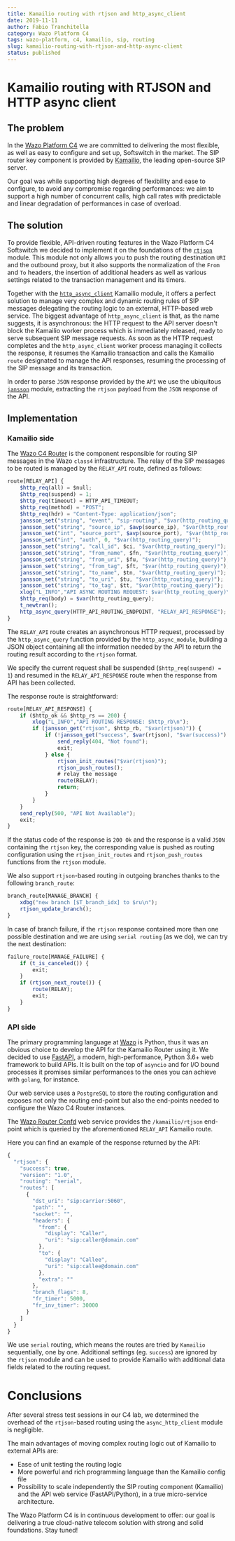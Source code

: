 ```yaml
---
title: Kamailio routing with rtjson and http_async_client
date: 2019-11-11
author: Fabio Tranchitella
category: Wazo Platform C4
tags: wazo-platform, c4, kamailio, sip, routing
slug: kamailio-routing-with-rtjson-and-http-async-client
status: published
---
```


# Kamailio routing with RTJSON and HTTP async client

## The problem

In the [Wazo Platform C4](/blog/wazo-platform-c4-overview) we are committed to delivering the most flexible, as well as easy to configure and set up, Softswitch in the market. The SIP router key component is provided by [Kamailio](https://www.kamailio.org/), the leading open-source SIP server.

Our goal was while supporting high degrees of flexibility and ease to configure, to avoid any compromise regarding performances: we aim to support a high number of concurrent calls, high call rates with predictable and linear degradation of performances in case of overload.

## The solution

To provide flexible, API-driven routing features in the Wazo Platform C4 Softswitch we decided to implement it on the foundations of the [`rtjson`](https://kamailio.org/docs/modules/stable/modules/rtjson.html) module. This module not only allows you to push the routing destination `URI` and the outbound proxy, but it also supports the normalization of the `From` and `To` headers, the insertion of additional headers as well as various settings related to the transaction management and its timers.

Together with the [`http_async_client`](http://kamailio.org/docs/modules/stable/modules/http_async_client.html) Kamailio module, it offers a perfect solution to manage very complex and dynamic routing rules of SIP messages delegating the routing logic to an external, HTTP-based web service. The biggest advantage of `http_async_client` is that, as the name suggests, it is asynchronous: the HTTP request to the API server doesn't block the Kamailio worker process which is immediately released, ready to serve subsequent SIP message requests. As soon as the HTTP request completes and the `http_async_client` worker process managing it collects the response, it resumes the Kamailio transaction and calls the Kamailio `route` designated to manage the API responses, resuming the processing of the SIP message and its transaction.

In order to parse `JSON` response provided by the `API` we use the ubiquitous [`jansson`](http://kamailio.org/docs/modules/stable/modules/jansson.html) module, extracting the `rtjson` payload from the `JSON` response of the API.

## Implementation

### Kamailio side

The [Wazo C4 Router](https://github.com/wazo-platform/wazo-c4-router) is the component responsible for routing SIP messages in the Wazo `class4` infrastructure. The relay of the SIP messages to be routed is managed by the `RELAY_API` route, defined as follows:

```Javascript
route[RELAY_API] {
    $http_req(all) = $null;
    $http_req(suspend) = 1;
    $http_req(timeout) = HTTP_API_TIMEOUT;
    $http_req(method) = "POST";
    $http_req(hdr) = "Content-Type: application/json";
    jansson_set("string", "event", "sip-routing", "$var(http_routing_query)");
    jansson_set("string", "source_ip", $avp(source_ip), "$var(http_routing_query)");
    jansson_set("int", "source_port", $avp(source_port), "$var(http_routing_query)");
    jansson_set("int", "auth", 0, "$var(http_routing_query)");
    jansson_set("string", "call_id", $ci, "$var(http_routing_query)");
    jansson_set("string", "from_name", $fn, "$var(http_routing_query)");
    jansson_set("string", "from_uri", $fu, "$var(http_routing_query)");
    jansson_set("string", "from_tag", $ft, "$var(http_routing_query)");
    jansson_set("string", "to_name", $tn, "$var(http_routing_query)");
    jansson_set("string", "to_uri", $tu, "$var(http_routing_query)");
    jansson_set("string", "to_tag", $tt, "$var(http_routing_query)");
    xlog("L_INFO","API ASYNC ROUTING REQUEST: $var(http_routing_query)\n");
    $http_req(body) = $var(http_routing_query);
    t_newtran();
    http_async_query(HTTP_API_ROUTING_ENDPOINT, "RELAY_API_RESPONSE");
}
```

The `RELAY_API` route creates an asynchronous HTTP request, processed by the `http_async_query` function provided by the `http_async_module`, building a JSON object containing all the information needed by the API to return the routing result according to the `rtjson` format.

We specify the current request shall be suspended (`$http_req(suspend) = 1`) and resumed in the `RELAY_API_RESPONSE` route when the response from API has been collected.

The response route is straightforward:

```Javascript
route[RELAY_API_RESPONSE] {
    if ($http_ok && $http_rs == 200) {
        xlog("L_INFO","API ROUTING RESPONSE: $http_rb\n");
        if (jansson_get("rtjson", $http_rb, "$var(rtjson)")) {
            if (!jansson_get("success", $var(rtjson), "$var(success)") || !$var(success)) {
                send_reply(404, "Not found");
                exit;
            } else {
                rtjson_init_routes("$var(rtjson)");
                rtjson_push_routes();
                # relay the message
                route(RELAY);
                return;
            }
        }
    }
    send_reply(500, "API Not Available");
    exit;
}
```

If the status code of the response is `200 Ok` and the response is a valid `JSON` containing the `rtjson` key, the corresponding value is pushed as routing configuration using the `rtjson_init_routes` and `rtjson_push_routes` functions from the `rtjson` module.

We also support `rtjson`-based routing in outgoing branches thanks to the following `branch_route`:

```Javascript
branch_route[MANAGE_BRANCH] {
    xdbg("new branch [$T_branch_idx] to $ru\n");
    rtjson_update_branch();
}
```

In case of branch failure, if the `rtjson` response contained more than one possible destination and we are using `serial routing` (as we do), we can try the next destination:

```Javascript
failure_route[MANAGE_FAILURE] {
    if (t_is_canceled()) {
        exit;
    }
    if (rtjson_next_route()) {
        route(RELAY);
        exit;
    }
}
```

### API side

The primary programming language at [Wazo](https://wazo.io/) is Python, thus it was an obvious choice to develop the API for the Kamailio Router using it. We decided to use [FastAPI](https://fastapi.tiangolo.com/), a modern, high-performance, Python 3.6+ web framework to build APIs. It is built on the top of `asyncio` and for I/O bound processes it promises similar performances to the ones you can achieve with `golang`, for instance.

Our web service uses a `PostgreSQL` to store the routing configuration and exposes not only the routing end-point but also the end-points needed to configure the Wazo C4 Router instances.

The [Wazo Router Confd](https://github.com/wazo-platform/wazo-router-confd) web service provides the `/kamailio/rtjson` end-point which is queried by the aforementioned `RELAY_API` Kamailio route.

Here you can find an example of the response returned by the API:

```Javascript
{
  "rtjson": {
    "success": true,
    "version": "1.0",
    "routing": "serial",
    "routes": [
      {
        "dst_uri": "sip:carrier:5060",
        "path": "",
        "socket": "",
        "headers": {
          "from": {
            "display": "Caller",
            "uri": "sip:caller@domain.com"
          },
          "to": {
            "display": "Callee",
            "uri": "sip:callee@domain.com"
          },
          "extra": ""
        },
        "branch_flags": 8,
        "fr_timer": 5000,
        "fr_inv_timer": 30000
      }
    ]
  }
}
```

We use `serial` routing, which means the routes are tried by `Kamailio` sequentially, one by one. Additional settings (eg. `success`) are ignored by the `rtjson` module and can be used to provide Kamailio with additional data fields related to the routing request.

# Conclusions

After several stress test sessions in our C4 lab, we determined the overhead of the `rtjson`-based routing using the `async_http_client` module is negligible.

The main advantages of moving complex routing logic out of Kamailio to external APIs are:

* Ease of unit testing the routing logic
* More powerful and rich programming language than the Kamailio config file
* Possibility to scale independently the SIP routing component (Kamailio) and the API web service (FastAPI/Python), in a true micro-service architecture.

The Wazo Platform C4 is in continuous development to offer: our goal is delivering a true cloud-native telecom solution with strong and solid foundations. Stay tuned!
